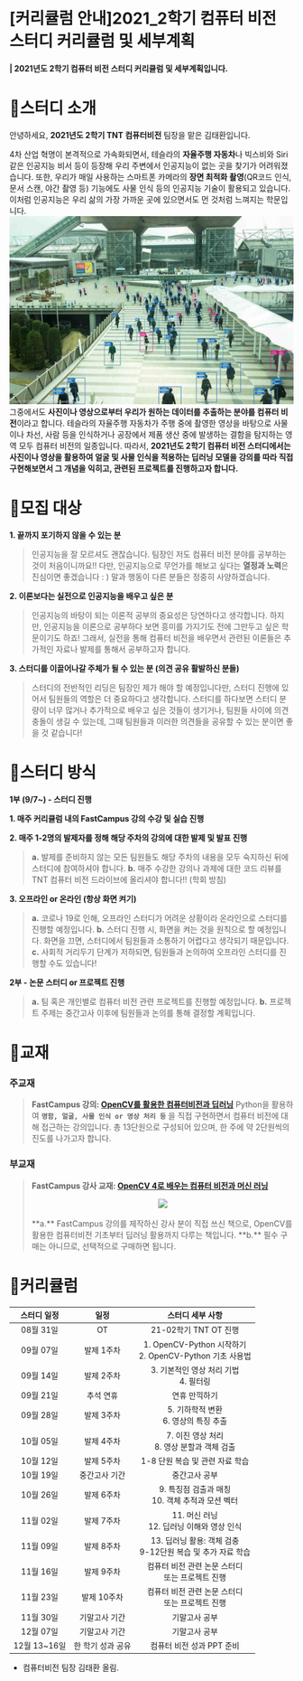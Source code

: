 # [커리큘럼 안내]2021_2학기 컴퓨터 비전 스터디 커리큘럼 및 세부계획

#### |  2021년도 2학기 컴퓨터 비전 스터디 커리큘럼 및 세부계획입니다.  

# 🔔스터디 소개 

 안녕하세요, **2021년도 2학기 TNT 컴퓨터비전** 팀장을 맡은 김태환입니다.

 4차 산업 혁명이 본격적으로 가속화되면서, 테슬라의 **자율주행 자동차**나 빅스비와 Siri 같은 인공지능 비서 등이 등장해 우리 주변에서 인공지능이 없는 곳을 찾기가 어려워졌습니다. 또한, 우리가 매일 사용하는 스마트폰 카메라의 **장면 최적화 촬영**(QR코드 인식, 문서 스캔, 야간 촬영 등) 기능에도 사물 인식 등의 인공지능 기술이 활용되고 있습니다. 이처럼 인공지능은 우리 삶의 가장 가까운 곳에 있으면서도 먼 것처럼 느껴지는 학문입니다.
![image](https://github.com/skku-taehwan/taehwan16/blob/main/humanrecognition.jpg?raw=true)
 그중에서도 **사진이나 영상으로부터 우리가 원하는 데이터를 추출하는 분야를 컴퓨터 비전**이라고 합니다. 테슬라의 자율주행 자동차가 주행 중에 촬영한 영상을 바탕으로 사물이나 차선, 사람 등을 인식하거나 공장에서 제품 생산 중에 발생하는 결함을 탐지하는 영역 모두 컴퓨터 비전의 일종입니다. 따라서, **2021년도 2학기 컴퓨터 비전 스터디에서는 사진이나 영상을 활용하여 얼굴 및 사물 인식을 적용하는 딥러닝 모델을 강의를 따라 직접 구현해보면서 그 개념을 익히고, 관련된 프로젝트를 진행하고자 합니다.** 

 

# 🔔모집 대상

**1. 끝까지 포기하지 않을 수 있는 분**
>인공지능을 잘 모르셔도 괜찮습니다. 팀장인 저도 컴퓨터 비전 분야를 공부하는 것이 처음이니까요!! 다만, 인공지능으로 무언가를 해보고 싶다는 **열정과 노력**은 진심이면 좋겠습니다 : ) 말과 행동이 다른 분들은 정중히 사양하겠습니다.

**2. 이론보다는 실전으로 인공지능을 배우고 싶은 분**
> 인공지능의 바탕이 되는 이론적 공부의 중요성은 당연하다고 생각합니다. 하지만, 인공지능을 이론으로 공부하다 보면 흥미를 가지기도 전에 그만두고 싶은 학문이기도 하죠! 그래서, 실전을 통해 컴퓨터 비전을 배우면서 관련된 이론들은 추가적인 자료나 발제를 통해서 공부하고자 합니다.

 **3. 스터디를 이끌어나갈 주체가 될 수 있는 분 (의견 공유 활발하신 분들)**
> 스터디의 전반적인 리딩은 팀장인 제가 해야 할 예정입니다만, 스터디 진행에 있어서 팀원들의 역할은 더 중요하다고 생각합니다. 스터디를 하다보면 스터디 분량이 너무 많거나 추가적으로 배우고 싶은 것들이 생기거나, 팀원들 사이에 의견 충돌이 생길 수 있는데, 그때 팀원들과 이러한 의견들을 공유할 수 있는 분이면 좋을 것 같습니다! 

# 🔔스터디 방식

**1부 (9/7~) - 스터디 진행**

 **1. 매주 커리큘럼 내의 FastCampus 강의 수강 및 실습 진행**

 **2. 매주 1-2명의 발제자를 정해 해당 주차의 강의에 대한 발제 및 발표 진행**

 > **a.** 발제를 준비하지 않는 모든 팀원들도 해당 주차의 내용을 모두 숙지하신 뒤에 스터디에 참여하셔야 합니다.
 > **b.** 매주 수강한 강의나 과제에 대한 코드 리뷰를 TNT 컴퓨터 비전 드라이브에 올리셔야 합니다!! (학회 방침)  

 **3. 오프라인 or 온라인 (항상 화면 켜기)**

>**a.** 코로나 19로 인해, 오프라인 스터디가 어려운 상황이라 온라인으로 스터디를 진행할 예정입니다.
 > **b.** 스터디 진행 시, 화면을 켜는 것을 원칙으로 할 예정입니다. 화면을 끄면, 스터디에서 팀원들과 소통하기 어렵다고 생각되기 때문입니다.
> **c.** 사회적 거리두기 단계가 저하되면, 팀원들과 논의하여 오프라인 스터디를 진행할 수도 있습니다!

**2부 - 논문 스터디 or 프로젝트 진행**

> **a.** 팀 혹은 개인별로 컴퓨터 비전 관련 프로젝트를 진행할 예정입니다.
> **b.** 프로젝트 주제는 중간고사 이후에 팀원들과 논의를 통해 결정할 계획입니다.

# 🔔교재

### 주교재 ###

> **FastCampus 강의: [OpenCV를 활용한 컴퓨터비전과 딥러닝](https://fastcampus.co.kr/dev_online_cvodl)**
> Python을 활용하여 **`명함, 얼굴, 사물 인식 or 영상 처리 등`** 을 직접 구현하면서 컴퓨터 비전에 대해 접근하는 강의입니다.
>   총 13단원으로 구성되어 있으며, 한 주에 약 2단원씩의 진도를 나가고자 합니다.

### 부교재 ###

>**FastCampus 강사 교재: [OpenCV 4로 배우는 컴퓨터 비전과 머신 러닝](http://www.kyobobook.co.kr/product/detailViewKor.laf?mallGb=KOR&ejkGb=KOR&barcode=9791160507652)**
> <p align = "center"> <img src = "http://image.kyobobook.co.kr/images/book/xlarge/652/x9791160507652.jpg" width = 300></p>
> **a.** FastCampus 강의를 제작하신 강사 분이 직접 쓰신 책으로, OpenCV를 활용한 컴퓨터비전 기초부터 딥러닝 활용까지 다루는 책입니다.
> **b.** 필수 구매는 아니므로, 선택적으로 구매하면 됩니다. 

# 🔔커리큘럼
| 스터디 일정| 일정|스터디 세부 사항|
|:---:|:---:|:---:|
|08월 31일|OT|21-02학기 TNT OT 진행|
|09월 07일|발제 1주차|1. OpenCV-Python 시작하기 <br>2. OpenCV-Python 기초 사용법|
|09월 14일|발제 2주차|3. 기본적인 영상 처리 기법 <br>4. 필터링 |
|09월 21일|추석 연휴|연휴 만끽하기|
|09월 28일|발제 3주차|5. 기하학적 변환 <br> 6. 영상의 특징 추출 |
|10월 05일|발제 4주차|7. 이진 영상 처리<br> 8. 영상 분할과 객체 검출 |
|10월 12일|발제 5주차|1-8 단원 복습 및 관련 자료 학습 |
|10월 19일|중간고사 기간| 중간고사 공부 |
|10월 26일|발제 6주차|9. 특징점 검출과 매칭 <br> 10. 객체 추적과 모션 벡터 |
|11월 02일|발제 7주차|11. 머신 러닝 <br> 12. 딥러닝 이해와 영상 인식 |
|11월 09일|발제 8주차|13. 딥러닝 활용: 객체 검충<br> 9-12단원 복습 및 추가 자료 학습|
|11월 16일|발제 9주차| 컴퓨터 비전 관련 논문 스터디 <br> 또는 프로젝트 진행 |
|11월 23일|발제 10주차|컴퓨터 비전 관련 논문 스터디 <br> 또는 프로젝트 진행 |
|11월 30일|기말고사 기간|기말고사 공부 |
|12월 07일|기말고사 기간|기말고사 공부 |
|12월 13~16일|한 학기 성과 공유| 컴퓨터 비전 성과 PPT 준비|

- 컴퓨터비전 팀장 김태환 올림.
